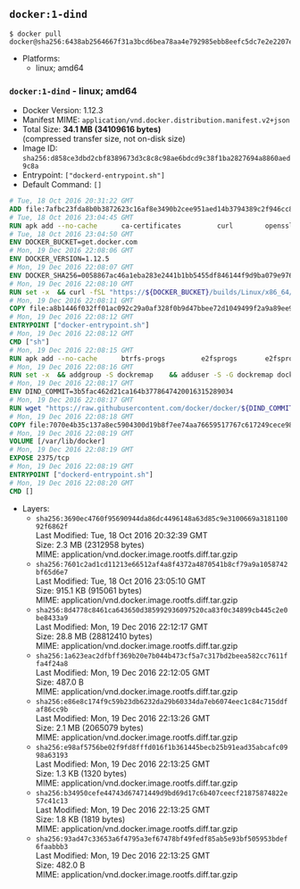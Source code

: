 ## `docker:1-dind`

```console
$ docker pull docker@sha256:6438ab2564667f31a3bcd6bea78aa4e792985ebb8eefc5dc7e2e2207e2ce4ac7
```

-	Platforms:
	-	linux; amd64

### `docker:1-dind` - linux; amd64

-	Docker Version: 1.12.3
-	Manifest MIME: `application/vnd.docker.distribution.manifest.v2+json`
-	Total Size: **34.1 MB (34109616 bytes)**  
	(compressed transfer size, not on-disk size)
-	Image ID: `sha256:d858ce3dbd2cbf8389673d3c8c8c98ae6bdcd9c38f1ba2827694a8860aed9c8a`
-	Entrypoint: `["dockerd-entrypoint.sh"]`
-	Default Command: `[]`

```dockerfile
# Tue, 18 Oct 2016 20:31:22 GMT
ADD file:7afbc23fda8b0b3872623c16af8e3490b2cee951aed14b3794389c2f946cc8c7 in / 
# Tue, 18 Oct 2016 23:04:45 GMT
RUN apk add --no-cache 		ca-certificates 		curl 		openssl
# Tue, 18 Oct 2016 23:04:50 GMT
ENV DOCKER_BUCKET=get.docker.com
# Mon, 19 Dec 2016 22:08:06 GMT
ENV DOCKER_VERSION=1.12.5
# Mon, 19 Dec 2016 22:08:07 GMT
ENV DOCKER_SHA256=0058867ac46a1eba283e2441b1bb5455df846144f9d9ba079e97655399d4a2c6
# Mon, 19 Dec 2016 22:08:10 GMT
RUN set -x 	&& curl -fSL "https://${DOCKER_BUCKET}/builds/Linux/x86_64/docker-${DOCKER_VERSION}.tgz" -o docker.tgz 	&& echo "${DOCKER_SHA256} *docker.tgz" | sha256sum -c - 	&& tar -xzvf docker.tgz 	&& mv docker/* /usr/local/bin/ 	&& rmdir docker 	&& rm docker.tgz 	&& docker -v
# Mon, 19 Dec 2016 22:08:11 GMT
COPY file:a8b1446f032ff01ac092c29a0af328f0b9d47bbee72d1049499f2a9a89ee988a in /usr/local/bin/ 
# Mon, 19 Dec 2016 22:08:12 GMT
ENTRYPOINT ["docker-entrypoint.sh"]
# Mon, 19 Dec 2016 22:08:12 GMT
CMD ["sh"]
# Mon, 19 Dec 2016 22:08:15 GMT
RUN apk add --no-cache 		btrfs-progs 		e2fsprogs 		e2fsprogs-extra 		iptables 		xfsprogs 		xz
# Mon, 19 Dec 2016 22:08:16 GMT
RUN set -x 	&& addgroup -S dockremap 	&& adduser -S -G dockremap dockremap 	&& echo 'dockremap:165536:65536' >> /etc/subuid 	&& echo 'dockremap:165536:65536' >> /etc/subgid
# Mon, 19 Dec 2016 22:08:17 GMT
ENV DIND_COMMIT=3b5fac462d21ca164b3778647420016315289034
# Mon, 19 Dec 2016 22:08:17 GMT
RUN wget "https://raw.githubusercontent.com/docker/docker/${DIND_COMMIT}/hack/dind" -O /usr/local/bin/dind 	&& chmod +x /usr/local/bin/dind
# Mon, 19 Dec 2016 22:08:18 GMT
COPY file:7070e4b35c137a8ec5904300d19b8f7ee74aa76659517767c617249cece98a4a in /usr/local/bin/ 
# Mon, 19 Dec 2016 22:08:19 GMT
VOLUME [/var/lib/docker]
# Mon, 19 Dec 2016 22:08:19 GMT
EXPOSE 2375/tcp
# Mon, 19 Dec 2016 22:08:19 GMT
ENTRYPOINT ["dockerd-entrypoint.sh"]
# Mon, 19 Dec 2016 22:08:20 GMT
CMD []
```

-	Layers:
	-	`sha256:3690ec4760f95690944da86dc4496148a63d85c9e3100669a318110092f6862f`  
		Last Modified: Tue, 18 Oct 2016 20:32:39 GMT  
		Size: 2.3 MB (2312958 bytes)  
		MIME: application/vnd.docker.image.rootfs.diff.tar.gzip
	-	`sha256:7601c2ad1cd11213e66512af4a8f4372a4870541b8cf79a9a1058742bf65d6e7`  
		Last Modified: Tue, 18 Oct 2016 23:05:10 GMT  
		Size: 915.1 KB (915061 bytes)  
		MIME: application/vnd.docker.image.rootfs.diff.tar.gzip
	-	`sha256:8d4778c8461ca643650d385992936097520ca83f0c34899cb445c2e0be8433a9`  
		Last Modified: Mon, 19 Dec 2016 22:12:17 GMT  
		Size: 28.8 MB (28812410 bytes)  
		MIME: application/vnd.docker.image.rootfs.diff.tar.gzip
	-	`sha256:1a623eac2dfbff369b20e7b044b473cf5a7c317bd2beea582cc7611ffa4f24a8`  
		Last Modified: Mon, 19 Dec 2016 22:12:05 GMT  
		Size: 487.0 B  
		MIME: application/vnd.docker.image.rootfs.diff.tar.gzip
	-	`sha256:e86e8c174f9c59b23db6232da29b60334da7eb6074eec1c84c715ddfaf86cc9b`  
		Last Modified: Mon, 19 Dec 2016 22:13:26 GMT  
		Size: 2.1 MB (2065079 bytes)  
		MIME: application/vnd.docker.image.rootfs.diff.tar.gzip
	-	`sha256:e98af5756be02f9fd8fffd016f1b361445becb25b91ead35abcafc0998a63193`  
		Last Modified: Mon, 19 Dec 2016 22:13:25 GMT  
		Size: 1.3 KB (1320 bytes)  
		MIME: application/vnd.docker.image.rootfs.diff.tar.gzip
	-	`sha256:b34950cefe44743d67471449d9bd69d17c6b407ceecf21875874822e57c41c13`  
		Last Modified: Mon, 19 Dec 2016 22:13:25 GMT  
		Size: 1.8 KB (1819 bytes)  
		MIME: application/vnd.docker.image.rootfs.diff.tar.gzip
	-	`sha256:93ad47c33653a6f4795a3ef67478bf49fedf85ab5e93bf505953bdef6faabbb3`  
		Last Modified: Mon, 19 Dec 2016 22:13:25 GMT  
		Size: 482.0 B  
		MIME: application/vnd.docker.image.rootfs.diff.tar.gzip
